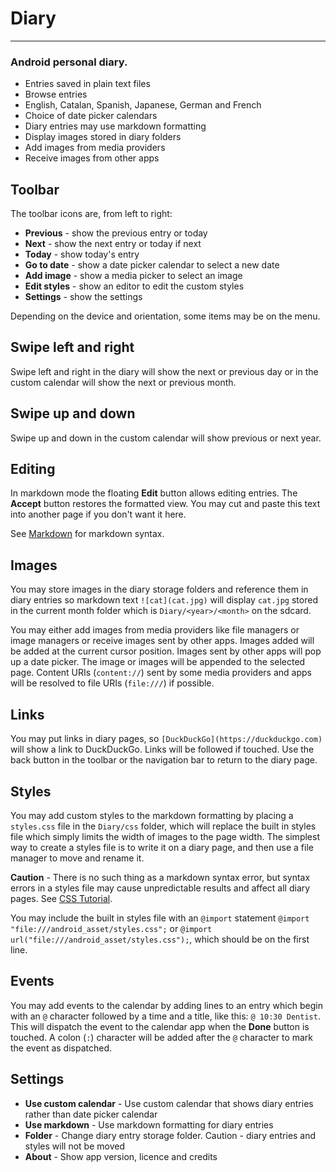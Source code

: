 # Diary
---
### Android personal diary.

* Entries saved in plain text files
* Browse entries
* English, Catalan, Spanish, Japanese, German and French
* Choice of date picker calendars
* Diary entries may use markdown formatting
* Display images stored in diary folders
* Add images from media providers
* Receive images from other apps

## Toolbar
The toolbar icons are, from left to right:

* **Previous** - show the previous entry or today
* **Next** - show the next entry or today if next
* **Today** - show today's entry
* **Go to date** - show a date picker calendar to select a new date
* **Add image** - show a media picker to select an image
* **Edit styles** - show an editor to edit the custom styles
* **Settings** - show the settings

Depending on the device and orientation, some items may be on the
menu.

## Swipe left and right
Swipe left and right in the diary will show the next or previous day
or in the custom calendar will show the next or previous month.

## Swipe up and down
Swipe up and down in the custom calendar will show previous or next
year.

## Editing
In markdown mode the floating **Edit** button allows editing
entries. The **Accept** button restores the formatted view. You may
cut and paste this text into another page if you don't want it here.

See [Markdown](https://daringfireball.net/projects/markdown) for
markdown syntax.

## Images
You may store images in the diary storage folders and reference them
in diary entries so markdown text `![cat](cat.jpg)` will display
`cat.jpg` stored in the current month folder which is
`Diary/<year>/<month>` on the sdcard.

You may either add images from media providers like file managers or
image managers or receive images sent by other apps. Images added will
be added at the current cursor position. Images sent by other apps
will pop up a date picker. The image or images will be appended to the
selected page. Content URIs (`content://`) sent by some media
providers and apps will be resolved to file URIs (`file:///`) if
possible.

## Links
You may put links in diary pages, so
`[DuckDuckGo](https://duckduckgo.com)` will show a link to
DuckDuckGo. Links will be followed if touched. Use the back button in
the toolbar or the navigation bar to return to the diary page.

## Styles
You may add custom styles to the markdown formatting by placing a
`styles.css` file in the `Diary/css` folder, which will replace the
built in styles file which simply limits the width of images to the
page width. The simplest way to create a styles file is to write it on
a diary page, and then use a file manager to move and rename it.

**Caution** - There is no such thing as a markdown syntax error, but
syntax errors in a styles file may cause unpredictable results and
affect all diary pages. See
[CSS Tutorial](https://www.w3schools.com/Css).

You may include the built in styles file with an `@import` statement
`@import "file:///android_asset/styles.css";` or
`@import url("file:///android_asset/styles.css");`, which should be on
the first line.

## Events
You may add events to the calendar by adding lines to an entry which
begin with an `@` character followed by a time and a title, like this:
`@ 10:30 Dentist`. This will dispatch the event to the calendar app
when the **Done** button is touched. A colon (`:`) character will be
added after the `@` character to mark the event as dispatched.

## Settings
* **Use custom calendar** - Use custom calendar that shows diary
  entries rather than date picker calendar
* **Use markdown** - Use markdown formatting for diary entries
* **Folder** - Change diary entry storage folder. Caution - diary
  entries and styles will not be moved
* **About** - Show app version, licence and credits
